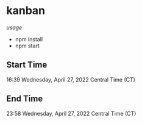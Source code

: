 # kanban


*usage*
- npm install
- npm start


## Start Time
16:39
Wednesday, April 27, 2022
Central Time (CT)

## End Time
23:58
Wednesday, April 27, 2022
Central Time (CT)
